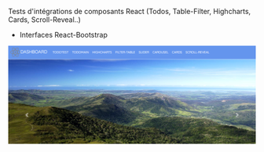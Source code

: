 Tests d'intégrations de composants React (Todos, Table-Filter, Highcharts, Cards, Scroll-Reveal..)
- Interfaces React-Bootstrap

![ReactComponents](https://raw.githubusercontent.com/JEND-CODES/React-Components/master/CapchaReactDashboard.png)
